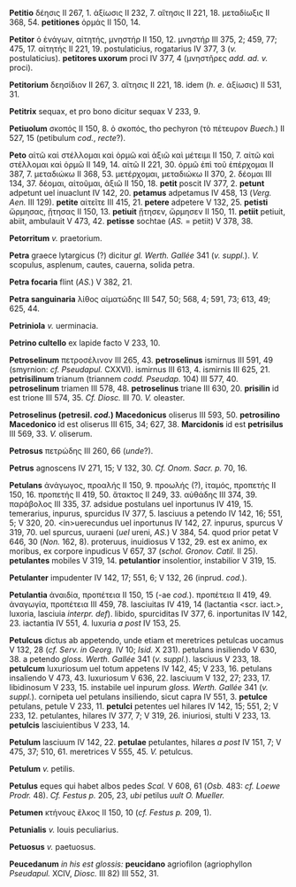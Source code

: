 **Petitio** δέησις II 267, 1. ἀξίωσις II 232, 7. αἴτησις II 221, 18.
μεταδίωξις II 368, 54. **petitiones** ὁρμάς II 150, 14.

**Petitor** ὁ ἐνάγων, αἰτητής, μνηστήρ II 150, 12. μνηστήρ III 375, 2;
459, 77; 475, 17. αἰτητής II 221, 19. postulaticius, rogatarius IV 377,
3 (*v.* postulaticius). **petitores uxorum** proci IV 377, 4 (μνηστῆρες
*add. ad. v.* proci).

**Petitorium** δεησίδιον II 267, 3. αἴτησις II 221, 18. idem (*h. e.*
ἀξίωσις) II 531, 31.

**Petitrix** sequax, et pro bono dicitur sequax V 233, 9.

**Petiuolum** σκοπός II 150, 8. ὁ σκοπός, tho pechyron (τὸ πέτευρον
*Buech.*) II 527, 15 (petibulum *cod.*, *recte*?).

**Peto** αἰτῶ καὶ στέλλομαι καὶ ὁρμῶ καὶ ἀξιῶ καὶ μέτειμι II 150, 7.
αἰτῶ καὶ στέλλομαι καὶ ὁρμῶ II 149, 14. αἰτῶ II 221, 30. ὁρμῶ ἐπὶ τοῦ
ἐπέρχομαι II 387, 7. μεταδιώκω II 368, 53. μετέρχομαι, μεταδιώκω II 370,
2. δέομαι III 134, 37. δέομαι, αἰτοῦμαι, ἀξιῶ II 150, 18. **petit**
poscit IV 377, 2. **petunt** adpetunt uel inuaclunt IV 142, 20.
**petamus** adpetamus IV 458, 13 (*Verg. Aen.* III 129). **petite**
αἰτεῖτε III 415, 21. **petere** adpetere V 132, 25. **petisti** ὥρμησας,
ᾔτησας II 150, 13. **petiuit** ᾔτησεν, ὥρμησεν II 150, 11. **petiit**
petiuit, abiit, ambulauit V 473, 42. **petisse** sochtae (*AS.* =
petiit) V 378, 38.

**Petorritum** *v.* praetorium.

**Petra** graece lytargicus (?) dicitur *gl. Werth. Gallée* 341 (*v.
suppl.*). *V.* scopulus, asplenum, cautes, cauerna, solida petra.

**Petra focaria** flint (*AS.*) V 382, 21.

**Petra sanguinaria** λίθος αἱματώδης III 547, 50; 568, 4; 591, 73; 613,
49; 625, 44.

**Petriniola** *v.* uerminacia.

**Petrino cultello** ex lapide facto V 233, 10.

**Petroselinum** πετροσέλινον III 265, 43. **petroselinus** ismirnus III
591, 49 (smyrnion: *cf. Pseudapul.* CXXVI). ismirnus III 613, 4.
ismirnis III 625, 21. **petrisilinum** trianum (triannem *codd.
Pseudap.* 104) III 577, 40. **petroselinum** triamen III 578, 48.
**petroselinus** triane III 630, 20. **prisilin** id est trione III 574,
35. *Cf. Diosc.* III 70. *V.* oleaster.

**Petroselinus (petresil. *cod.*) Macedonicus** oliserus III 593,
50. **petrosilino Macedonico** id est oliserus III 615, 34; 627, 38.
**Marcidonis** id est **petrisilus** III 569, 33. *V.* oliserum.

**Petrosus** πετρώδης III 260, 66 (*unde*?).

**Petrus** agnoscens IV 271, 15; V 132, 30. *Cf. Onom. Sacr. p.* 70, 16.

**Petulans** ἀνάγωγος, προαλής II 150, 9. προωλής (?), ἰταμός, προπετής
II 150, 16. προπετής II 419, 50. ἄτακτος II 249, 33. αὐθάδης III 374,
39. παράβολος III 335, 37. adsidue postulans uel inportunus IV 419, 15.
temerarius, inpurus, spurcidus IV 377, 5. lasciuus a petendo IV 142, 16;
551, 5; V 320, 20. \<in\>uerecundus uel inportunus IV 142, 27. inpurus,
spurcus V 319, 70. uel spurcus, uuraeni (*uel* ureni, *AS.*) V 384, 54. quod
prior petat V 646, 30 (*Non.* 162, 8). proteruus, inuidiosus V 132, 29.
est ex animo, ex moribus, ex corpore inpudicus V 657, 37 (*schol.
Gronov. Catil.* II 25). **petulantes** mobiles V 319, 14.
**petulantior** insolentior, instabilior V 319, 15.

**Petulanter** impudenter IV 142, 17; 551, 6; V 132, 26 (inprud.
*cod.*).

**Petulantia** ἀναιδία, προπέτεια II 150, 15 (-ae *cod.*). προπέτεια
II 419, 49. ἀναγωγία, προπέτεια III 459, 78. lasciuitas IV 419, 14
(lactantia \<scr. iact.\>, luxoria, lasciuia *interpr. def*). libido,
spurciditas IV 377, 6. inportunitas IV 142, 23. iactantia IV 551, 4.
luxuria *a post* IV 153, 25.

**Petulcus** dictus ab appetendo, unde etiam et meretrices petulcas
uocamus V 132, 28 (*cf. Serv. in Georg.* IV 10; *Isid.* X 231). petulans
insiliendo V 630, 38. a petendo *gloss. Werth. Gallée* 341 (*v.
suppl.*). lasciuus V 233, 18. **petulcum** luxuriosum uel totum
appetens IV 142, 45; V 233, 16. petulans insaliendo V 473, 43.
luxuriosum V 636, 22. lasciuum V 132, 27; 233, 17. libidinosum V 233,
15. instabile uel inpurum *gloss. Werth. Gallée* 341 (*v. suppl.*).
cornipeta uel petulans insiliendo, sicut capra IV 551, 3. **petulce**
petulans, petule V 233, 11. **petulci** petentes uel hilares IV 142, 15;
551, 2; V 233, 12. petulantes, hilares IV 377, 7; V 319, 26. iniuriosi,
stulti V 233, 13. **petulcis** lasciuientibus V 233, 14.

**Petulum** lasciuum IV 142, 22. **petulae** petulantes, hilares *a
post* IV 151, 7; V 475, 37; 510, 61. meretrices V 555, 45. *V.* petulcus.

**Petulum** *v.* petilis.

**Petulus** eques qui habet albos pedes *Scal.* V 608, 61 (*Osb.* 483:
*cf. Loewe Prodr.* 48). *Cf. Festus p.* 205, 23, *ubi* petilus *uult O.
Mueller.*

**Petumen** κτήνους ἕλκος II 150, 10 (*cf. Festus p.* 209, 1).

**Petunialis** *v.* Iouis peculiarius.

**Petuosus** *v.* paetuosus.

**Peucedanum** *in his est glossis:* **peucidano** agriofilon
(agriophyllon *Pseudapul.* XCIV, *Diosc.* III 82) III 552, 31.
